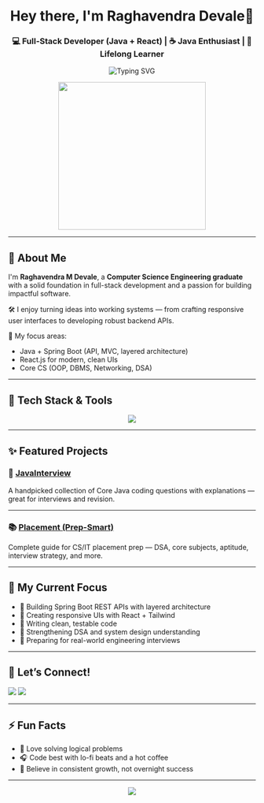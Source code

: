<!-- README for Raghavendra M Devale - Full-Stack Developer in Progress 🚀 -->

<h1 align="center">Hey there, I'm Raghavendra Devale👋</h1>
<h3 align="center">💻 Full-Stack Developer (Java + React) | ☕ Java Enthusiast | 📘 Lifelong Learner</h3>

<p align="center">
  <img src="https://readme-typing-svg.herokuapp.com?font=Fira+Code&weight=600&size=22&duration=3000&pause=1000&color=00F7FF&center=true&vCenter=true&width=435&lines=Code.+Build.+Ship.+Repeat.;Java+%26+React+Full-Stack+Developer;Leveling+Up+Every+Day" alt="Typing SVG" />
</p>

<p align="center">
  <img src="https://media.giphy.com/media/ZVik7pBtu9dNS/giphy.gif" width="300" />
</p>

---

## 🚀 About Me

I'm **Raghavendra M Devale**, a **Computer Science Engineering graduate** with a solid foundation in full-stack development and a passion for building impactful software.

🛠️ I enjoy turning ideas into working systems — from crafting responsive user interfaces to developing robust backend APIs.

🎯 My focus areas:
- Java + Spring Boot (API, MVC, layered architecture)
- React.js for modern, clean UIs
- Core CS (OOP, DBMS, Networking, DSA)

---

## 🧠 Tech Stack & Tools

<p align="center">
  <img src="https://skillicons.dev/icons?i=java,spring,html,css,js,react,python,git,github,mysql,postman,linux,vscode" />
</p>

---

## ✨ Featured Projects

### 📘 [JavaInterview](https://github.com/Raghavendra-Devale/JavaInterview)  
A handpicked collection of Core Java coding questions with explanations — great for interviews and revision.

---

### 📚 [Placement (Prep-Smart)](https://github.com/Raghavendra-Devale/Placement)  
Complete guide for CS/IT placement prep — DSA, core subjects, aptitude, interview strategy, and more.

---

## 🧭 My Current Focus

- 🔹 Building Spring Boot REST APIs with layered architecture  
- 🔹 Creating responsive UIs with React + Tailwind  
- 🔹 Writing clean, testable code  
- 🔹 Strengthening DSA and system design understanding  
- 🔹 Preparing for real-world engineering interviews

---

## 🤝 Let’s Connect!

<p align="left">
  <a href="mailto:raghavendradevale07@gmail.com"><img src="https://img.shields.io/badge/email-raghavendradevale07@gmail.com-D14836?style=flat-square&logo=gmail&logoColor=white" /></a>
  <a href="https://www.linkedin.com/in/raghavendra-devale/"><img src="https://img.shields.io/badge/linkedin-raghavendra--devale-0A66C2?style=flat-square&logo=linkedin" /></a>
</p>

---

## ⚡ Fun Facts

- 🧩 Love solving logical problems  
- 🎧 Code best with lo-fi beats and a hot coffee  
- 🌱 Believe in consistent growth, not overnight success

---

<p align="center">
  <img src="https://quotes-github-readme.vercel.app/api?type=horizontal&theme=radical" />
</p>

